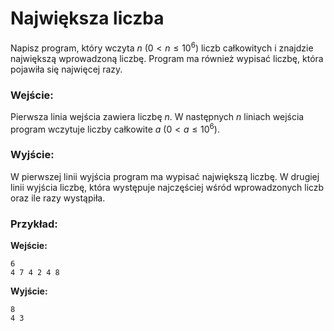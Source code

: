 # Największa liczba

Napisz program, który wczyta $n$ ($0 < n \le 10^6$) liczb całkowitych i znajdzie największą wprowadzoną liczbę. Program ma również wypisać liczbę, która pojawiła się najwięcej razy.

### Wejście:

Pierwsza linia wejścia zawiera liczbę $n$.
W następnych $n$ liniach wejścia program wczytuje liczby całkowite $a$ ($0 < a \le 10^6$).

### Wyjście:

W pierwszej linii wyjścia program ma wypisać największą liczbę.
W drugiej linii wyjścia liczbę, która występuje najczęściej wśród wprowadzonych liczb oraz ile razy wystąpiła.

### Przykład:

**Wejście:**
```
6
4 7 4 2 4 8
```

**Wyjście:**
```
8
4 3
```
